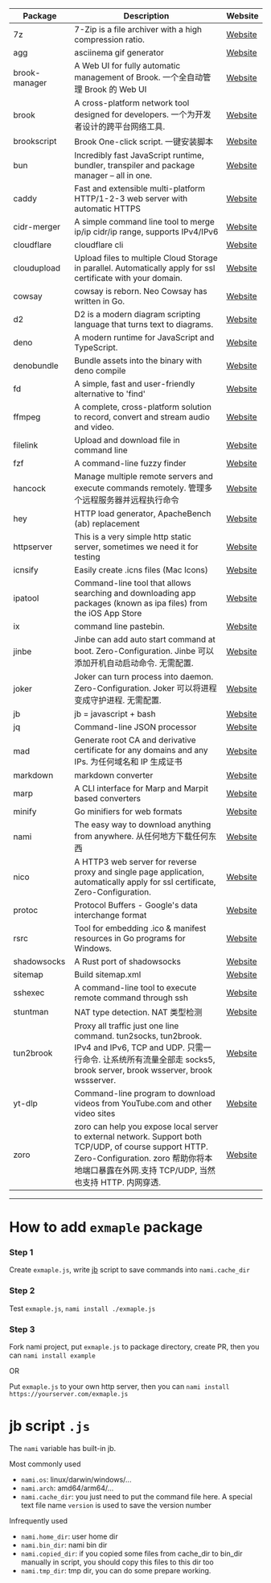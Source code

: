 | Package       | Description                                                                                                                                                                                           | Website                                                                        |
| ------------- | ----------------------------------------------------------------------------------------------------------------------------------------------------------------------------------------------------- | ------------------------------------------------------------------------------ |
| 7z            | 7-Zip is a file archiver with a high compression ratio.                                                                                                                                               | [Website](https://7-zip.org/)                                                  |
| agg           | asciinema gif generator                                                                                                                                                                               | [Website](https://github.com/asciinema/agg)                                    |
| brook-manager | A Web UI for fully automatic management of Brook. 一个全自动管理 Brook 的 Web UI                                                                                                                      | [Website](https://github.com/txthinking/brook-manager)                         |
| brook         | A cross-platform network tool designed for developers. 一个为开发者设计的跨平台网络工具.                                                                                                              | [Website](https://github.com/txthinking/brook)                                 |
| brookscript   | Brook One-click script. 一键安装脚本                                                                                                                                                                                    | [Website](https://github.com/txthinking/bash/blob/master/brook.js)             |
| bun           | Incredibly fast JavaScript runtime, bundler, transpiler and package manager – all in one.                                                                                                             | [Website](https://github.com/oven-sh/bun)                                      |
| caddy         | Fast and extensible multi-platform HTTP/1-2-3 web server with automatic HTTPS                                                                                                                         | [Website](https://github.com/caddyserver/caddy)                                |
| cidr-merger   | A simple command line tool to merge ip/ip cidr/ip range, supports IPv4/IPv6                                                                                                                           | [Website](https://github.com/zhanhb/cidr-merger)                               |
| cloudflare    | cloudflare cli                                                                                                                                                                                        | [Website](https://github.com/txthinking/cloudflare)                            |
| cloudupload   | Upload files to multiple Cloud Storage in parallel. Automatically apply for ssl certificate with your domain.                                                                                         | [Website](https://github.com/txthinking/cloudupload)                           |
| cowsay        | cowsay is reborn. Neo Cowsay has written in Go.                                                                                                                                                       | [Website](https://github.com/Code-Hex/Neo-cowsay)                              |
| d2          | D2 is a modern diagram scripting language that turns text to diagrams. | [Website](https://github.com/terrastruct/d2) |
| deno          | A modern runtime for JavaScript and TypeScript.                                                                                                                                                       | [Website](https://github.com/denoland/deno)                                    |
| denobundle    | Bundle assets into the binary with deno compile                                                                                                                                                       | [Website](https://github.com/txthinking/denobundle)                            |
| fd            | A simple, fast and user-friendly alternative to 'find'                                                                                                                                                | [Website](https://github.com/sharkdp/fd)                                       |
| ffmpeg        | A complete, cross-platform solution to record, convert and stream audio and video.                                                                                                                    | [Website](https://github.com/txthinking/nami/blob/master/package/ffmpeg.tengo) |
| filelink      | Upload and download file in command line                                                                                                                                                              | [Website](https://github.com/txthinking/filelink)                              |
| fzf           | A command-line fuzzy finder                                                                                                                                                                           | [Website](https://github.com/junegunn/fzf)                                     |
| hancock       | Manage multiple remote servers and execute commands remotely. 管理多个远程服务器并远程执行命令                                                                                                        | [Website](https://github.com/txthinking/hancock)                               |
| hey           | HTTP load generator, ApacheBench (ab) replacement                                                                                                                                                     | [Website](https://github.com/rakyll/hey)                                       |
| httpserver    | This is a very simple http static server, sometimes we need it for testing                                                                                                                            | [Website](https://github.com/txthinking/httpserver)                            |
| icnsify       | Easily create .icns files (Mac Icons)                                                                                                                                                                 | [Website](https://github.com/JackMordaunt/icns)                                |
| ipatool       | Command-line tool that allows searching and downloading app packages (known as ipa files) from the iOS App Store                                                                                                                                                                 | [Website](https://github.com/majd/ipatool)                                |
| ix            | command line pastebin.                                                                                                                                                                                | [Website](http://ix.io/)                                                       |
| jinbe         | Jinbe can add auto start command at boot. Zero-Configuration. Jinbe 可以添加开机自动启动命令. 无需配置.                                                                                               | [Website](https://github.com/txthinking/jinbe)                                 |
| joker         | Joker can turn process into daemon. Zero-Configuration. Joker 可以将进程变成守护进程. 无需配置.                                                                                                       | [Website](https://github.com/txthinking/joker)                                 |
| jb            |  jb = javascript + bash  | [Website](https://github.com/txthinking/jb)                                      |
| jq            | Command-line JSON processor                                                                                                                                                                           | [Website](https://github.com/stedolan/jq)                                      |
| mad           | Generate root CA and derivative certificate for any domains and any IPs. 为任何域名和 IP 生成证书                                                                                                     | [Website](https://github.com/txthinking/mad)                                   |
| markdown      | markdown converter                                                                                                                                                                                    | [Website](https://github.com/txthinking/markdown)                              |
| marp          | A CLI interface for Marp and Marpit based converters                                                                                                                                                  | [Website](https://github.com/marp-team/marp-cli)                               |
| minify        | Go minifiers for web formats                                                                                                                                                                          | [Website](https://github.com/tdewolff/minify)                                  |
| nami          | The easy way to download anything from anywhere. 从任何地方下载任何东西                                                                                                                               | [Website](https://github.com/txthinking/nami)                                  |
| nico          | A HTTP3 web server for reverse proxy and single page application, automatically apply for ssl certificate, Zero-Configuration.                                                                        | [Website](https://github.com/txthinking/nico)                                  |
| protoc        | Protocol Buffers - Google's data interchange format                                                                                                                                                   | [Website](https://github.com/protocolbuffers/protobuf)                         |
| rsrc          | Tool for embedding .ico & manifest resources in Go programs for Windows.                                                                                                                              | [Website](https://github.com/akavel/rsrc)                                      |
| shadowsocks   | A Rust port of shadowsocks                                                                                                                                                                            | [Website](https://github.com/shadowsocks/shadowsocks-rust)                     |
| sitemap       | Build sitemap.xml                                                                                                                                                                                     | [Website](https://github.com/txthinking/sitemap)                               |
| sshexec       | A command-line tool to execute remote command through ssh                                                                                                                                             | [Website](https://github.com/txthinking/sshexec)                               |
| stuntman | NAT type detection. NAT 类型检测 | [Website](https://www.stunprotocol.org/) |
| tun2brook     | Proxy all traffic just one line command. tun2socks, tun2brook. IPv4 and IPv6, TCP and UDP. 只需一行命令. 让系统所有流量全部走 socks5, brook server, brook wsserver, brook wssserver.                  | [Website](https://github.com/txthinking/tun2brook)                             |
| yt-dlp    | Command-line program to download videos from YouTube.com and other video sites                                                                                                                        | [Website](https://github.com/ytdl-org/youtube-dl/)                             |
| zoro          | zoro can help you expose local server to external network. Support both TCP/UDP, of course support HTTP. Zero-Configuration. zoro 帮助你将本地端口暴露在外网.支持 TCP/UDP, 当然也支持 HTTP. 内网穿透. | [Website](https://github.com/txthinking/zoro)                                  |

---

# How to add `exmaple` package

### Step 1

Create `exmaple.js`, write [jb](https://github.com/txthinking/jb) script to save commands into `nami.cache_dir`

### Step 2

Test `exmaple.js`, `nami install ./exmaple.js`

### Step 3

Fork nami project, put `exmaple.js` to package directory, create PR, then you can `nami install example`

OR

Put `exmaple.js` to your own http server, then you can `nami install https://yourserver.com/exmaple.js`

# jb script `.js`

The `nami` variable has built-in jb.

Most commonly used

-   `nami.os`: linux/darwin/windows/...
-   `nami.arch`: amd64/arm64/...
-   `nami.cache_dir`: you just need to put the command file here. A special text file name `version` is used to save the version number

Infrequently used

-   `nami.home_dir`: user home dir
-   `nami.bin_dir`: nami bin dir
-   `nami.copied_dir`: if you copied some files from cache_dir to bin_dir manually in script, you should copy this files to this dir too
-   `nami.tmp_dir`: tmp dir, you can do some prepare working.

